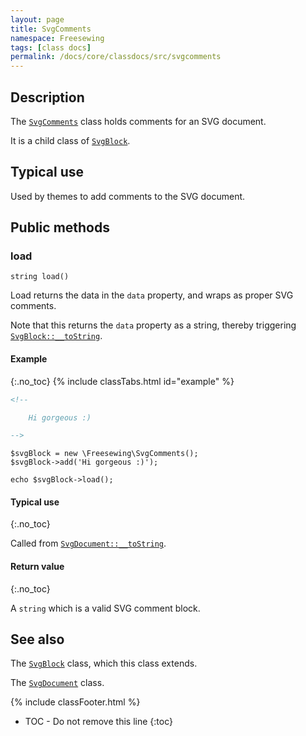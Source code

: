 ```yaml
---
layout: page
title: SvgComments
namespace: Freesewing
tags: [class docs]
permalink: /docs/core/classdocs/src/svgcomments
---
```

## Description 

The [`SvgComments`](svgcomments) class holds comments
for an SVG document.

It is a child class of [`SvgBlock`](svgblock).

## Typical use

Used by themes to add comments to the SVG document.

## Public methods

### load

```php?start_inline=1
string load()
```
Load returns the data in the `data` property, and wraps as proper SVG comments.

Note that this returns the `data` property as a string, 
thereby triggering [`SvgBlock::__toString`](svgblock#tostring).

#### Example
{:.no_toc}
{% include classTabs.html
    id="example" 
%}

<div class="tab-content">
<div role="tabpanel" class="tab-pane active" id="example-result" markdown="1">

```xml
<!--

    Hi gorgeous :)

-->
```

</div>
<div role="tabpanel" class="tab-pane" id="example-code" markdown="1">

```php?start_inline=1
$svgBlock = new \Freesewing\SvgComments();
$svgBlock->add('Hi gorgeous :)');

echo $svgBlock->load();
```

</div>
</div>

#### Typical use
{:.no_toc}

Called from [`SvgDocument::__toString`](svgdocument#tostring).

#### Return value
{:.no_toc}

A `string` which is a valid SVG comment block.

## See also

The [`SvgBlock`](svgblock) class, which this class extends.

The [`SvgDocument`](svgdocument) class.

{% include classFooter.html %}
* TOC - Do not remove this line
{:toc}
